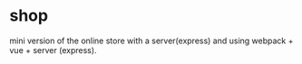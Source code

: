 # shop
mini version of the online store with a server(express) and using webpack + vue + server (express).

